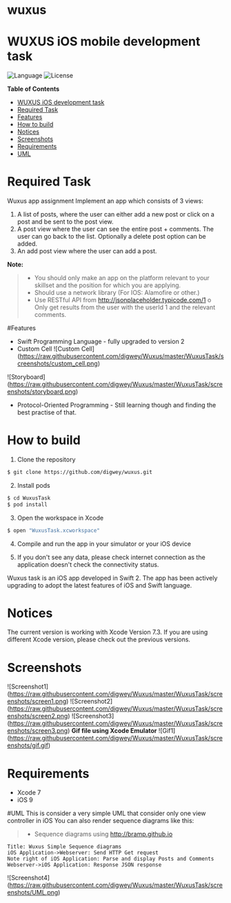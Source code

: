 # wuxus
WUXUS iOS mobile development task
============
![Language](https://img.shields.io/badge/language-Swift%202-orange.svg)
![License](https://img.shields.io/badge/WUXUS-testing-red.svg)


**Table of Contents**  
- [WUXUS iOS development task](#)
- [Required Task](#)
- [Features](#)
- [How to build](#)
- [Notices](#)
- [Screenshots](#)
- [Requirements](#)
- [UML](#)

# Required Task 
Wuxus app assignment
Implement an app which consists of 3 views:
1) A list of posts, where the user can either add a new post or click on a post and be sent to the post view.
2) A post view where the user can see the entire post + comments. The user can go back to the list. Optionally a delete post option can be added.
3) An add post view where the user can add a post.

**Note:**
> -  You should only make an app on the platform relevant to your skillset and the position for which you are applying.
> -  Should use a network library (For IOS: Alamofire or other.)
> -  Use RESTful API from http://jsonplaceholder.typicode.com/1
o Only get results from the user with the userId 1 and the relevant
comments.

#Features
* Swift Programming Language - fully upgraded to version 2
* Custom Cell
![Custom Cell]
(https://raw.githubusercontent.com/digwey/Wuxus/master/WuxusTask/screenshots/custom_cell.png)

![Storyboard]
(https://raw.githubusercontent.com/digwey/Wuxus/master/WuxusTask/screenshots/storyboard.png)

* Protocol-Oriented Programming - Still learning though and finding the best practise of that.

# How to build

1) Clone the repository
```bash
$ git clone https://github.com/digwey/wuxus.git
```

2) Install pods

```bash
$ cd WuxusTask
$ pod install
```

3) Open the workspace in Xcode

```bash
$ open "WuxusTask.xcworkspace"
```
4) Compile and run the app in your simulator or your iOS device

5) If you don't see any data, please check internet connection as the application doesn't check the connectivity status.


Wuxus task is an iOS app developed in Swift 2. The app has been actively upgrading to adopt the latest features of iOS and Swift language.

# Notices
The current version is working with Xcode Version 7.3. If you are using different Xcode version, please check out the previous versions. 

# Screenshots
![Screenshot1]
(https://raw.githubusercontent.com/digwey/Wuxus/master/WuxusTask/screenshots/screen1.png)
![Screenshot2]
(https://raw.githubusercontent.com/digwey/Wuxus/master/WuxusTask/screenshots/screen2.png)
![Screenshot3]
(https://raw.githubusercontent.com/digwey/Wuxus/master/WuxusTask/screenshots/screen3.png)
**Gif file using Xcode Emulator**
![Gif1]
(https://raw.githubusercontent.com/digwey/Wuxus/master/WuxusTask/screenshots/gif.gif)


# Requirements

* Xcode 7
* iOS 9

#UML
This is consider a very simple UML that consider only one view controller in iOS
You can also render sequence diagrams like this:

>- Sequence diagrams using http://bramp.github.io
```sequence
Title: Wuxus Simple Sequence diagrams
iOS Application->Webserver: Send HTTP Get request
Note right of iOS Application: Parse and display Posts and Comments
Webserver->iOS Application: Response JSON response 
```

![Screenshot4]
(https://raw.githubusercontent.com/digwey/Wuxus/master/WuxusTask/screenshots/UML.png)

